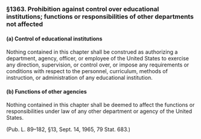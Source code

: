 ### §1363. Prohibition against control over educational institutions; functions or responsibilities of other departments not affected ###

#### (a) Control of educational institutions ####

Nothing contained in this chapter shall be construed as authorizing a department, agency, officer, or employee of the United States to exercise any direction, supervision, or control over, or impose any requirements or conditions with respect to the personnel, curriculum, methods of instruction, or administration of any educational institution.

#### (b) Functions of other agencies ####

Nothing contained in this chapter shall be deemed to affect the functions or responsibilities under law of any other department or agency of the United States.

(Pub. L. 89–182, §13, Sept. 14, 1965, 79 Stat. 683.)